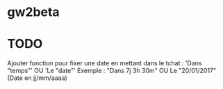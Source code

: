# gw2beta

# TODO

Ajouter fonction pour fixer une date en mettant dans le tchat : 
'Dans "temps"' OU 'Le "date"'
Exemple : "Dans 7j 3h 30m" OU Le "20/01/2017" (Date en jj/mm/aaaa)
